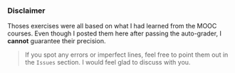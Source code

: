 ### Disclaimer

Thoses exercises were all based on what I had learned from the MOOC courses. Even though I posted them here after passing the auto-grader, I **cannot** guarantee their precision.

> If you spot any errors or imperfect lines, feel free to point them out in the `Issues` section. I would feel glad to discuss with you.
